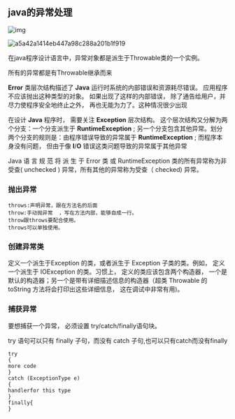 ## java的异常处理

![img](https://github.com/CH12138/HomeWork/ch/src/resources/images/4.jpg)

![a5a42a1414eb447a98c288a201b1f919](https://github.com/CH12138/HomeWork/ch/src/resources/images/1.jpg)



在java程序设计语言中，异常对象都是派生于Throwable类的一个实例。

所有的异常都是有Throwable继承而来

**Error** 类层次结构描述了 **Java** 运行时系统的内部错误和资源耗尽错误。 应用程序不应该抛出这种类型的对象。 如果出现了这样的内部错误， 除了通告给用户，并尽力使程序安全地终止之外， 再也无能为力了。这种情况很少出现

在设计 **Java** 程序时， 需要关注 **Exception** 层次结构。 这个层次结构又分解为两个分支：一个分支派生于 **RuntimeException** ; 另一个分支包含其他异常。划分两个分支的规则是：由程序错误导致的异常属于 **RuntimeException** ; 而程序本身没有问题， 但由于像 **I**/**O** 错误这类问题导致的异常属于其他异常

Java 语 言 规 范 将 派 生 于 Error 类 或 RuntimeException 类的所有异常称为非受查( unchecked ) 异常，所有其他的异常称为受查（ checked) 异常。

### 抛出异常

```
throws:声明异常，跟在方法名的后面
throw:手动抛异常  ，写在方法内部，能够自成一行。     
throw跟throws要配合使用。
throws可以单独使用。 
```

### 创建异常类

定义一个派生于Exception 的类，或者派生于 Exception 子类的类。例如， 定义一个派生于 IOException 的类。习惯上， 定义的类应该包含两个构造器， 一个是默认的构造器；另一个是带有详细描述信息的构造器（超类 Throwable 的 toString 方法将会打印出这些详细信息， 这在调试中非常有用)。

### 捕获异常

要想捕获一个异常， 必须设置 try/catch/finally语句块。

try 语句可以只有 finally 子句，而没有 catch 子句,也可以只有catch而没有finally

```
try
{
more code
}
catch (ExceptionType e)
{
handlerfor this type
}
finally{
}
```

